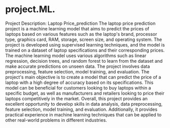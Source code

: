 # project.ML. 
Project Description: Laptop Price_prediction 
The laptop price prediction project is a machine learning model that aims to predict the prices of laptops based on various features such as the laptop's brand, processor type, graphics card, RAM, storage, screen size, and operating system. The project is developed using supervised learning techniques, and the model is trained on a dataset of laptop specifications and their corresponding prices.
The machine learning model uses various algorithms such as linear regression, decision trees, and random forest to learn from the dataset and make accurate predictions on unseen data. The project involves data preprocessing, feature selection, model training, and evaluation.
The project's main objective is to create a model that can predict the price of a laptop with a high degree of accuracy based on its specifications. This model can be beneficial for customers looking to buy laptops within a specific budget, as well as manufacturers and retailers looking to price their laptops competitively in the market.
Overall, this project provides an excellent opportunity to develop skills in data analysis, data preprocessing, feature selection, model training, and evaluation. Additionally, it provides practical experience in machine learning techniques that can be applied to other real-world problems in different industries.
